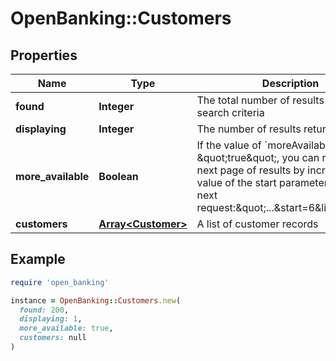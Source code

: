# OpenBanking::Customers

## Properties

| Name | Type | Description | Notes |
| ---- | ---- | ----------- | ----- |
| **found** | **Integer** | The total number of results matching search criteria | [optional] |
| **displaying** | **Integer** | The number of results returned |  |
| **more_available** | **Boolean** | If the value of &#x60;moreAvailable&#x60; is \&quot;true\&quot;, you can retrieve the next page of results by increasing the value of the start parameter in your next request:\&quot;...&amp;start&#x3D;6&amp;limit&#x3D;5\&quot; |  |
| **customers** | [**Array&lt;Customer&gt;**](Customer.md) | A list of customer records |  |

## Example

```ruby
require 'open_banking'

instance = OpenBanking::Customers.new(
  found: 200,
  displaying: 1,
  more_available: true,
  customers: null
)
```

